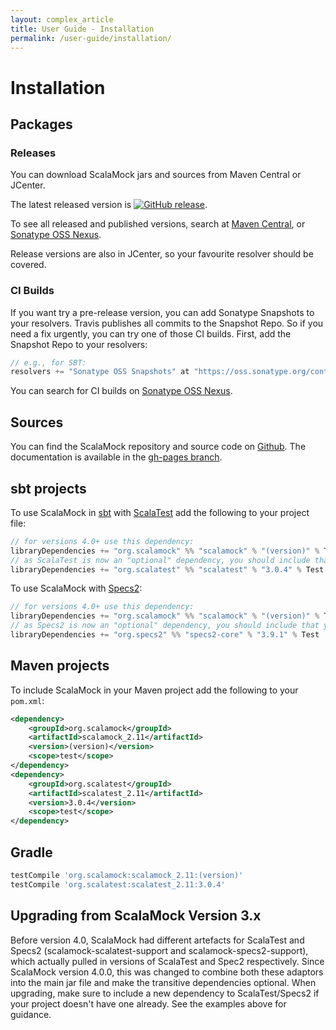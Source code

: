 ```yaml
---
layout: complex_article
title: User Guide - Installation
permalink: /user-guide/installation/
---
```


# Installation

## Packages 

### Releases

You can download ScalaMock jars and sources from Maven Central or JCenter.

The latest released version is [![GitHub release](https://img.shields.io/github/release/paulbutcher/scalamock.svg)](https://github.com/paulbutcher/ScalaMock/releases).

To see all released and published versions, search at [Maven Central](http://search.maven.org/#search%7Cga%7C1%7Cg%3A%22org.scalamock%22%20scalatest-support), or [Sonatype OSS Nexus](https://oss.sonatype.org/#nexus-search;quick~scalamock_2.11).

Release versions are also in JCenter, so your favourite resolver should be covered.

### CI Builds

If you want try a pre-release version, you can add Sonatype Snapshots to your resolvers. Travis publishes all commits to the Snapshot Repo.
So if you need a fix urgently, you can try one of those CI builds. First, add the Snapshot Repo to your resolvers:

```scala
// e.g., for SBT:
resolvers += "Sonatype OSS Snapshots" at "https://oss.sonatype.org/content/repositories/snapshots"
```

You can search for CI builds on [Sonatype OSS Nexus](https://oss.sonatype.org/#nexus-search;quick~scalamock_2.11).

## Sources

You can find the ScalaMock repository and source code on [Github](https://github.com/paulbutcher/ScalaMock). The documentation is available in the [gh-pages branch](https://github.com/paulbutcher/ScalaMock/tree/gh-pages).

## sbt projects

To use ScalaMock in [sbt](http://www.scala-sbt.org/) with [ScalaTest](http://www.scalatest.org/) add the following to your project file:

```scala
// for versions 4.0+ use this dependency:
libraryDependencies += "org.scalamock" %% "scalamock" % "(version)" % Test
// as ScalaTest is now an "optional" dependency, you should include that yourself:
libraryDependencies += "org.scalatest" %% "scalatest" % "3.0.4" % Test
```

To use ScalaMock with [Specs2](http://etorreborre.github.com/specs2/):

```scala
// for versions 4.0+ use this dependency:
libraryDependencies += "org.scalamock" %% "scalamock" % "(version)" % Test
// as Specs2 is now an "optional" dependency, you should include that yourself:
libraryDependencies += "org.specs2" %% "specs2-core" % "3.9.1" % Test
```

## Maven projects

To include ScalaMock in your Maven project add the following to your `pom.xml`:

```xml
<dependency>
    <groupId>org.scalamock</groupId>
    <artifactId>scalamock_2.11</artifactId>
    <version>(version)</version>
    <scope>test</scope>
</dependency>
<dependency>
    <groupId>org.scalatest</groupId>
    <artifactId>scalatest_2.11</artifactId>
    <version>3.0.4</version>
    <scope>test</scope>
</dependency>
```

## Gradle

```groovy
testCompile 'org.scalamock:scalamock_2.11:(version)'
testCompile 'org.scalatest:scalatest_2.11:3.0.4'
```

## Upgrading from ScalaMock Version 3.x

Before version 4.0, ScalaMock had different artefacts for ScalaTest and Specs2 (scalamock-scalatest-support and scalamock-specs2-support), which actually pulled in versions of ScalaTest and Spec2 respectively.
Since ScalaMock version 4.0.0, this was changed to combine both these adaptors into the main jar file and make the transitive dependencies optional. When upgrading, make sure to include a new dependency to ScalaTest/Specs2 if your project doesn't have one already. See the examples above for guidance.
